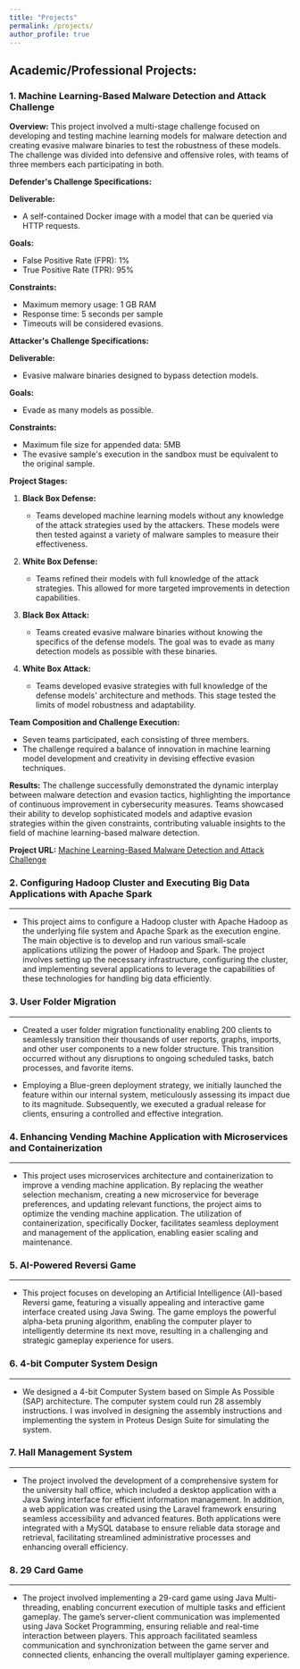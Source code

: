 ```yaml
---
title: "Projects"
permalink: /projects/
author_profile: true
---
```

## Academic/Professional Projects:

### 1. Machine Learning-Based Malware Detection and Attack Challenge

**Overview:**
This project involved a multi-stage challenge focused on developing and testing machine learning models for malware detection and creating evasive malware binaries to test the robustness of these models. The challenge was divided into defensive and offensive roles, with teams of three members each participating in both.

**Defender's Challenge Specifications:**

**Deliverable:** 
- A self-contained Docker image with a model that can be queried via HTTP requests.

**Goals:**
- False Positive Rate (FPR): 1%
- True Positive Rate (TPR): 95%

**Constraints:**
- Maximum memory usage: 1 GB RAM
- Response time: 5 seconds per sample
- Timeouts will be considered evasions.

**Attacker's Challenge Specifications:**

**Deliverable:**
- Evasive malware binaries designed to bypass detection models.

**Goals:**
- Evade as many models as possible.

**Constraints:**
- Maximum file size for appended data: 5MB
- The evasive sample's execution in the sandbox must be equivalent to the original sample.

**Project Stages:**

1. **Black Box Defense:**
   - Teams developed machine learning models without any knowledge of the attack strategies used by the attackers. These models were then tested against a variety of malware samples to measure their effectiveness.

2. **White Box Defense:**
   - Teams refined their models with full knowledge of the attack strategies. This allowed for more targeted improvements in detection capabilities.

3. **Black Box Attack:**
   - Teams created evasive malware binaries without knowing the specifics of the defense models. The goal was to evade as many detection models as possible with these binaries.

4. **White Box Attack:**
   - Teams developed evasive strategies with full knowledge of the defense models' architecture and methods. This stage tested the limits of model robustness and adaptability.

**Team Composition and Challenge Execution:**
- Seven teams participated, each consisting of three members.
- The challenge required a balance of innovation in machine learning model development and creativity in devising effective evasion techniques.

**Results:**
The challenge successfully demonstrated the dynamic interplay between malware detection and evasion tactics, highlighting the importance of continuous improvement in cybersecurity measures. Teams showcased their ability to develop sophisticated models and adaptive evasion strategies within the given constraints, contributing valuable insights to the field of machine learning-based malware detection.

**Project URL:** [Machine Learning-Based Malware Detection and Attack Challenge](https://github.com/gnat-n/-ml-based-malware-defender-and-attack)

### 2. Configuring Hadoop Cluster and Executing Big Data Applications with Apache Spark
***
- This project aims to configure a Hadoop cluster with Apache Hadoop as the underlying file system and Apache Spark as the execution engine. The main objective is to develop and run various small-scale applications utilizing the power of Hadoop and Spark. The project involves setting up the necessary infrastructure, configuring the cluster, and implementing several applications to leverage the capabilities of these technologies for handling big data efficiently.

### 3. User Folder Migration
***
- Created a user folder migration functionality enabling 200 clients to seamlessly transition their thousands of user reports, graphs, imports, and other user components to a new folder structure. This transition occurred without any disruptions to ongoing scheduled tasks, batch processes, and favorite items. 

- Employing a Blue-green deployment strategy, we initially launched the feature within our internal system, meticulously assessing its impact due to its magnitude. Subsequently, we executed a gradual release for clients, ensuring a controlled and effective integration.

### 4. Enhancing Vending Machine Application with Microservices and Containerization
***
- This project uses microservices architecture and containerization to improve a vending machine application. By replacing the weather selection mechanism, creating a new microservice for beverage preferences, and updating relevant functions, the project aims to optimize the vending machine application. The utilization of containerization, specifically Docker, facilitates seamless deployment and management of the application, enabling easier scaling and maintenance.

### 5. AI-Powered Reversi Game
***
- This project focuses on developing an Artificial Intelligence (AI)-based Reversi game, featuring a visually appealing and interactive game interface created using Java Swing. The game employs the powerful alpha-beta pruning algorithm, enabling the computer player to intelligently determine its next move, resulting in a challenging and strategic gameplay experience for users.

### 6. 4-bit Computer System Design
***
- We designed a 4-bit Computer System based on Simple As Possible (SAP) architecture. The computer system could run 28 assembly instructions. I was involved in designing the assembly instructions and implementing the system in Proteus Design Suite for simulating the system.

### 7. Hall Management System
***
- The project involved the development of a comprehensive system for the university hall office, which included a desktop application with a Java Swing interface for efficient information management. In addition, a web application was created using the Laravel framework ensuring seamless accessibility and advanced features. Both applications were integrated with a MySQL database to ensure reliable data storage and retrieval, facilitating streamlined administrative processes and enhancing overall efficiency.

### 8. 29 Card Game
***
- The project involved implementing a 29-card game using Java Multi-threading, enabling concurrent execution of multiple tasks and efficient gameplay. The game’s server-client communication was implemented using Java Socket Programming, ensuring reliable and real-time interaction between players. This approach facilitated seamless communication and synchronization between the game server and connected clients, enhancing the overall multiplayer gaming experience.